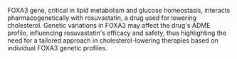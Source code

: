 FOXA3 gene, critical in lipid metabolism and glucose homeostasis, interacts pharmacogenetically with rosuvastatin, a drug used for lowering cholesterol. Genetic variations in FOXA3 may affect the drug's ADME profile, influencing rosuvastatin's efficacy and safety, thus highlighting the need for a tailored approach in cholesterol-lowering therapies based on individual FOXA3 genetic profiles.